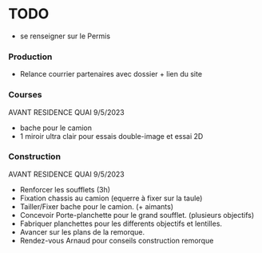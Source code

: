 # TODO

- se renseigner sur le Permis

### Production

- Relance courrier partenaires avec dossier + lien du site


### Courses

AVANT RESIDENCE QUAI 9/5/2023
- bache pour le camion
- 1 miroir ultra clair pour essais double-image et essai 2D

### Construction

AVANT RESIDENCE QUAI 9/5/2023
- Renforcer les soufflets (3h)
- Fixation chassis au camion (equerre à fixer sur la taule)
- Tailler/Fixer bache pour le camion. (+ aimants)
- Concevoir Porte-planchette pour le grand soufflet. (plusieurs objectifs)
- Fabriquer planchettes pour les differents objectifs et lentilles.
- Avancer sur les plans de la remorque.
- Rendez-vous Arnaud pour conseils construction remorque
